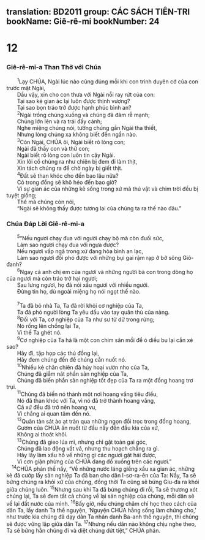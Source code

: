translation: BD2011
group: CÁC SÁCH TIÊN-TRI
bookName: Giê-rê-mi 
bookNumber: 24
-------

<div class="title"><h1>12</h1><h3>Giê-rê-mi-a Than Thở với Chúa</h3></div>
<span class="verse gie_12_1">  <sup>1</sup>Lạy CHÚA, Ngài lúc nào cũng đúng mỗi khi con trình duyên cớ của con trước mặt Ngài,<br/>  Dầu vậy, xin cho con thưa với Ngài nỗi ray rứt của con: <br/>  Tại sao kẻ gian ác lại luôn được thịnh vượng?<br/>  Tại sao bọn tráo trở được hạnh phúc bình an?<br/></span>
<span class="verse gie_12_2">  <sup>2</sup>Ngài trồng chúng xuống và chúng đã đâm rễ mạnh;<br/>  Chúng lớn lên và ra trái đầy cành;<br/>  Nghe miệng chúng nói, tưởng chúng gần Ngài tha thiết,<br/>  Nhưng lòng chúng xa không biết đến ngần nào.<br/></span>
<span class="verse gie_12_3">  <sup>3</sup>Còn Ngài, CHÚA ôi, Ngài biết rõ lòng con;<br/>  Ngài đã thấy con và thử con;<br/>  Ngài biết rõ lòng con luôn tin cậy Ngài.<br/>  Xin lôi cổ chúng ra như chiên bị đem đi làm thịt,<br/>  Xin tách chúng ra để chờ ngày bị giết thịt.<br/></span>
<span class="verse gie_12_4">  <sup>4</sup>Ðất sẽ than khóc cho đến bao lâu nữa?<br/>  Cỏ trong đồng sẽ khô héo đến bao giờ?<br/>  Vì sự gian ác của những kẻ sống trong xứ mà thú vật và chim trời đều bị tuyệt giống;<br/>  Thế mà chúng còn nói,<br/>  “Ngài sẽ không thấy được tương lai của chúng ta ra thế nào đâu.”<br/></span>
<div class="title"><h3>Chúa Ðáp Lời Giê-rê-mi-a </h3></div>
<span class="verse gie_12_5">  <sup>5</sup>“Nếu ngươi chạy đua với người chạy bộ mà còn đuối sức,<br/>  Làm sao ngươi chạy đua với ngựa được?<br/>  Nếu ngươi vấp ngã trong xứ đang hòa bình an lạc,<br/>  Làm sao ngươi đối phó được với những bụi gai rậm rạp ở bờ sông Giô-đanh?<br/></span>
<span class="verse gie_12_6">  <sup>6</sup>Ngay cả anh chị em của ngươi và những người bà con trong dòng họ của ngươi mà còn tráo trở hại ngươi;<br/>  Sau lưng ngươi, họ đã nói xấu ngươi với nhiều người.<br/>  Ðừng tin họ, dù ngoài miệng họ nói ngọt thế nào.<br/><br/></span>
<span class="verse gie_12_7">  <sup>7</sup>Ta đã bỏ nhà Ta, Ta đã rời khỏi cơ nghiệp của Ta,<br/>  Ta đã phó người lòng Ta yêu dấu vào tay quân thù của nàng.<br/></span>
<span class="verse gie_12_8">  <sup>8</sup>Ðối với Ta, cơ nghiệp của Ta như sư tử dữ trong rừng;<br/>  Nó rống lên chống lại Ta,<br/>  Vì thế Ta ghét nó.<br/></span>
<span class="verse gie_12_9">  <sup>9</sup>Cơ nghiệp của Ta há là một con chim săn mồi để ó diều bu lại cắn xé sao?<br/>  Hãy đi, tập họp các thú đồng lại,<br/>  Hãy đem chúng đến để chúng cắn nuốt nó.<br/></span>
<span class="verse gie_12_10">  <sup>10</sup>Nhiều kẻ chăn chiên đã hủy hoại vườn nho của Ta,<br/>  Chúng đã giẫm nát phần sản nghiệp của Ta,<br/>  Chúng đã biến phần sản nghiệp tốt đẹp của Ta ra một đồng hoang trơ trụi.<br/></span>
<span class="verse gie_12_11">  <sup>11</sup>Chúng đã biến nó thành một nơi hoang vắng tiêu điều,<br/>  Nó đã than khóc với Ta, vì nó đã trở thành hoang vắng,<br/>  Cả xứ đều đã trở nên hoang vu,<br/>  Vì chẳng ai quan tâm đến nó.<br/></span>
<span class="verse gie_12_12">  <sup>12</sup>Quân tàn sát ào ạt tràn qua những ngọn đồi trọc trong đồng hoang,<br/>  Gươm của CHÚA ăn nuốt từ đầu nầy đến đầu kia của xứ,<br/>  Không ai thoát khỏi.<br/></span>
<span class="verse gie_12_13">  <sup>13</sup>Chúng đã gieo lúa mì, nhưng chỉ gặt toàn gai góc,<br/>  Chúng đã lao động vất vả, nhưng thu hoạch chẳng ra gì.<br/>  Hãy lấy làm xấu hổ về những gì các ngươi gặt hái được,<br/>  Vì cơn giận phừng của CHÚA đang đổ xuống trên các ngươi.”<br/></span>
<span class="verse gie_12_14"> <sup>14</sup>CHÚA phán thế nầy, “Về những nước láng giềng xấu xa gian ác, những kẻ đã cướp lấy sản nghiệp Ta đã ban cho dân I-sơ-ra-ên của Ta: Nầy, Ta sẽ bứng chúng ra khỏi xứ của chúng, đồng thời Ta cũng sẽ bứng Giu-đa ra khỏi giữa chúng luôn. </span>
<span class="verse gie_12_15"><sup>15</sup>Nhưng sau khi Ta đã bứng chúng đi rồi, Ta sẽ thương xót chúng lại, Ta sẽ đem tất cả chúng về lại sản nghiệp của chúng, mỗi dân sẽ về lại đất nước của mình. </span>
<span class="verse gie_12_16"><sup>16</sup>Bấy giờ, nếu chúng chăm chỉ học theo cách của dân Ta, lấy danh Ta thề nguyện, ‘Nguyện CHÚA hằng sống làm chứng cho,’ như trước kia chúng đã dạy dân Ta nhân danh Ba-anh thề nguyện, thì chúng sẽ được vững lập giữa dân Ta. </span>
<span class="verse gie_12_17"><sup>17</sup>Nhưng nếu dân nào không chịu nghe theo, Ta sẽ bứng hẳn chúng đi và diệt chúng dứt tiệt,” CHÚA phán.<br/></span>
